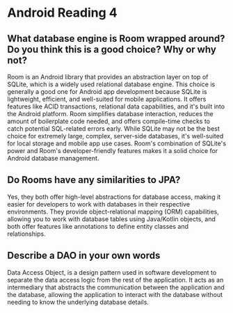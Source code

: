 # Android Reading 4

## What database engine is Room wrapped around? Do you think this is a good choice? Why or why not?

Room is an Android library that provides an abstraction layer on top of SQLite, which is a widely used relational database engine. This choice is generally a good one for Android app development because SQLite is lightweight, efficient, and well-suited for mobile applications. It offers features like ACID transactions, relational data capabilities, and it's built into the Android platform. Room simplifies database interaction, reduces the amount of boilerplate code needed, and offers compile-time checks to catch potential SQL-related errors early. While SQLite may not be the best choice for extremely large, complex, server-side databases, it's well-suited for local storage and mobile app use cases. Room's combination of SQLite's power and Room's developer-friendly features makes it a solid choice for Android database management.

## Do Rooms have any similarities to JPA?

Yes, they both offer high-level abstractions for database access, making it easier for developers to work with databases in their respective environments. They provide object-relational mapping (ORM) capabilities, allowing you to work with database tables using Java/Kotlin objects, and both offer features like annotations to define entity classes and relationships.

## Describe a DAO in your own words

 Data Access Object, is a design pattern used in software development to separate the data access logic from the rest of the application. It acts as an intermediary that abstracts the communication between the application and the database, allowing the application to interact with the database without needing to know the underlying database details.